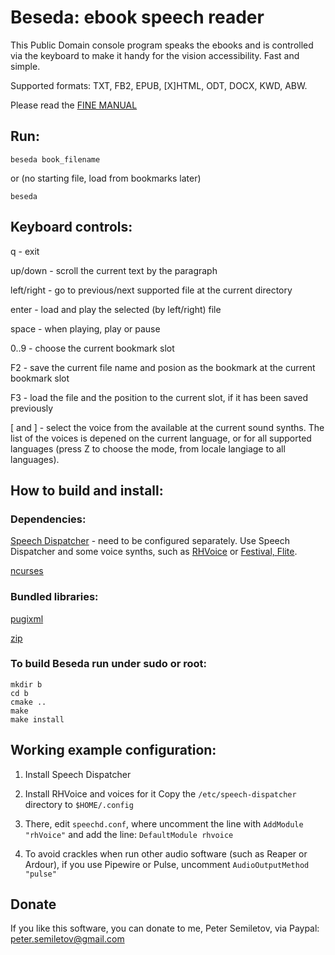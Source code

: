 # Beseda: ebook speech reader

This Public Domain console program speaks the ebooks and is controlled via the keyboard to make it handy for the vision accessibility. Fast and simple. 

Supported formats: TXT, FB2, EPUB, [X]HTML, ODT, DOCX, KWD, ABW.

Please read the [FINE MANUAL](https://psemiletov.github.io/beseda/)

## Run:

```beseda book_filename```

or (no starting file, load from bookmarks later)


```beseda```


## Keyboard controls:

q - exit

up/down - scroll the current text by the paragraph

left/right - go to previous/next supported file at the current directory

enter - load and play the selected (by left/right) file

space - when playing, play or pause

0..9 - choose the current bookmark slot

F2 - save the current file name and posion as the bookmark at the current bookmark slot

F3 - load the file and the position to the current slot, if it has been saved previously

[ and ] - select the voice from the available at the current sound synths. The list of the voices is depened on the current language, or for all supported languages (press Z to choose the mode, from locale langiage to all languages).


## How to build and install:


### Dependencies:

[Speech Dispatcher](https://freebsoft.org/speechd) - need to be configured separately. Use Speech Dispatcher and some voice synths, such as [RHVoice](https://github.com/RHVoice/RHVoice) or [Festival, Flite](http://festvox.org).

[ncurses](https://invisible-island.net/ncurses/)

### Bundled libraries:

[pugixml](https://pugixml.org)

[zip](https://github.com/kuba--/zip)


### To build Beseda run under sudo or root:

```
mkdir b
cd b
cmake ..
make
make install
```

## Working example configuration:

1. Install Speech Dispatcher

2. Install RHVoice and voices for it
Copy the ```/etc/speech-dispatcher``` directory to ```$HOME/.config```

3. There, edit ```speechd.conf```, where uncomment the line with ```AddModule "rhVoice"``` and add the line: ```DefaultModule rhvoice```

4. To avoid crackles when run other audio software (such as Reaper or Ardour), if you use Pipewire or Pulse, uncomment ```AudioOutputMethod "pulse"```


## Donate

If you like this software, you can donate to me, Peter Semiletov, via Paypal: peter.semiletov@gmail.com

